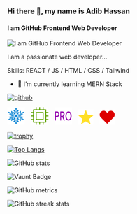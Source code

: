 ### Hi there 👋, my name is Adib Hassan
#### I am GitHub Frontend Web Developer
![I am GitHub Frontend Web Developer](https://media.licdn.com/dms/image/v2/D4E16AQFjCTimWCAdxw/profile-displaybackgroundimage-shrink_350_1400/B4EZhVusFCGcAY-/0/1753784961118?e=1756944000&v=beta&t=4d1wQSo3zjJNH7olzrSPkI5WEJybVLwg0Ph_dtkWTDs)

I am a passionate web developer...

Skills: REACT / JS / HTML / CSS / Tailwind 

- 🌱 I’m currently learning MERN Stack 


[<img src='https://cdn.jsdelivr.net/npm/simple-icons@3.0.1/icons/github.svg' alt='github' height='40'>](https://github.com/codebyadib)  

<a href='https://archiveprogram.github.com/'><img src='https://raw.githubusercontent.com/acervenky/animated-github-badges/master/assets/acbadge.gif' width='40' height='40'></a> <a href='https://docs.github.com/en/developers'><img src='https://raw.githubusercontent.com/acervenky/animated-github-badges/master/assets/devbadge.gif' width='40' height='40'></a> <a href='https://github.com/pricing'><img src='https://raw.githubusercontent.com/acervenky/animated-github-badges/master/assets/pro.gif' width='40' height='40'></a> <a href='https://stars.github.com/'><img src='https://raw.githubusercontent.com/acervenky/animated-github-badges/master/assets/starbadge.gif' width='35' height='35'></a> <a href='https://docs.github.com/en/github/supporting-the-open-source-community-with-github-sponsors'><img src='https://raw.githubusercontent.com/acervenky/animated-github-badges/master/assets/sponsorbadge.gif' width='35' height='35'></a> 

[![trophy](https://github-profile-trophy.vercel.app/?username=codebyadib)](https://github.com/ryo-ma/github-profile-trophy)

[![Top Langs](https://github-readme-stats.vercel.app/api/top-langs/?username=codebyadib)](https://github.com/anuraghazra/github-readme-stats)

![GitHub stats](https://github-readme-stats.vercel.app/api?username=codebyadib&show_icons=true&count_private=true)  

![Vaunt Badge](https://api.vaunt.dev/v1/github/entities/codebyadib/contributions?format=svg&private=true)  

![GitHub metrics](https://metrics.lecoq.io/codebyadib)  

![GitHub streak stats](https://streak-stats.demolab.com/?user=codebyadib)  

